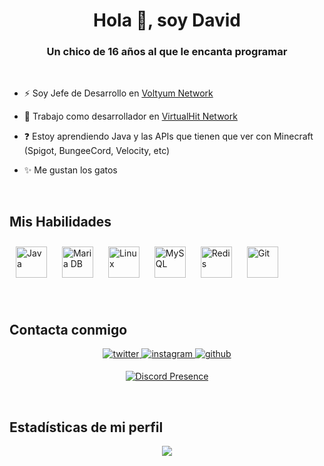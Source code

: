 <h1 align="center">Hola 👋, soy David</h1>
<h3 align="center">Un chico de 16 años al que le encanta programar</h3>  
<br/>  

- ⚡ Soy Jefe de Desarrollo en [Voltyum Network](https://voltyum.net)  
  

- 🔭 Trabajo como desarrollador en [VirtualHit Network](https://virtualhit.es/)  
  

- ❓ Estoy aprendiendo Java y las APIs que tienen que ver con Minecraft (Spigot, BungeeCord, Velocity, etc)  
  

- ✨ Me gustan los gatos  
  

<br/>  


## Mis Habilidades

<img style="margin: 10px" src="https://profilinator.rishav.dev/skills-assets/java-original-wordmark.svg" alt="Java" height="50" />  <img style="margin: 10px" src="https://profilinator.rishav.dev/skills-assets/mariadb.png" alt="Maria DB" height="50" />  <img style="margin: 10px" src="https://profilinator.rishav.dev/skills-assets/linux-original.svg" alt="Linux" height="50" />  <img style="margin: 10px" src="https://profilinator.rishav.dev/skills-assets/mysql-original-wordmark.svg" alt="MySQL" height="50" />  <img style="margin: 10px" src="https://profilinator.rishav.dev/skills-assets/redis-original-wordmark.svg" alt="Redis" height="50" />  <img style="margin: 10px" src="https://profilinator.rishav.dev/skills-assets/git-scm-icon.svg" alt="Git" height="50" />  


<br/>  


## Contacta conmigo
<div align="center">
<a href="https://twitter.com/yosoyvillaa" target="_blank">
<img src=https://img.shields.io/badge/twitter-%2300acee.svg?&style=for-the-badge&logo=twitter&logoColor=white alt=twitter style="margin-bottom: 5px;" />
</a>
<a href="https://instagram.com/yosoyvillaa" target="_blank">
<img src=https://img.shields.io/badge/instagram-%23000000.svg?&style=for-the-badge&logo=instagram&logoColor=white alt=instagram style="margin-bottom: 5px;" />
</a>
<a href="https://github.com/yosoyvillaa" target="_blank">
<img src=https://img.shields.io/badge/github-%2324292e.svg?&style=for-the-badge&logo=github&logoColor=white alt=github style="margin-bottom: 5px;" />
</a>  
  
[![Discord Presence](https://lanyard.cnrad.dev/api/845679457212825671)](https://discord.com/users/845679457212825671)
</div>  
  

<br/>  


## Estadísticas de mi perfil
<div align="center"><img src="https://github-readme-stats.vercel.app/api?username=yosoyvillaa&show_icons=true&count_private=true&hide_border=true&locale=es&theme=dracula " align="center" /></div>  

<br/>  
